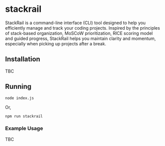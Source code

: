 # stackrail
StackRail is a command-line interface (CLI) tool designed to help you efficiently manage and track your coding projects. Inspired by the principles of stack-based organization, MoSCoW prioritization, RICE scoring model and guided progress, StackRail helps you maintain clarity and momentum, especially when picking up projects after a break.

## Installation
TBC

## Running
```shell
node index.js
```
Or,
```shell
npm run stackrail
```

### Example Usage
TBC